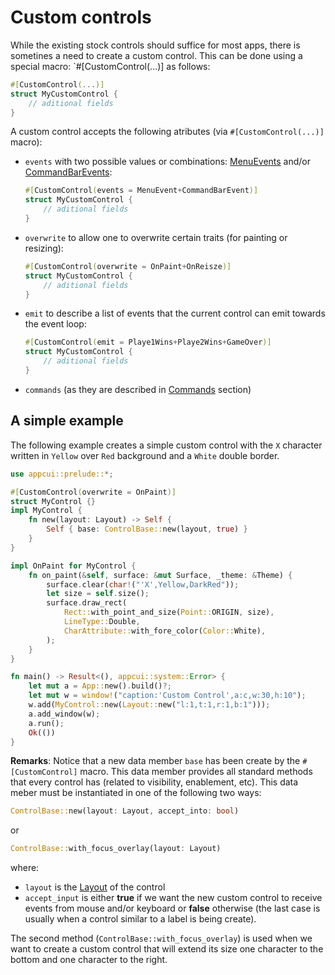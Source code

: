 # Custom controls

While the existing stock controls should suffice for most apps, there is sometines a need to create a custom control. This can be done using a special macro: `#[CustomControl(...)] as follows:
```rs
#[CustomControl(...)]
struct MyCustomControl {
    // aditional fields
}
```

A custom control accepts the following atributes (via `#[CustomControl(...)]` macro):
* `events` with two possible values or combinations: [MenuEvents](../chapter-4/menu.md) and/or [CommandBarEvents](../chapter-4/command_bar.md):
    ```rs
    #[CustomControl(events = MenuEvent+CommandBarEvent)]
    struct MyCustomControl {
        // aditional fields
    }
    ```
* `overwrite` to allow one to overwrite certain traits (for painting or resizing):
    ```rs
    #[CustomControl(overwrite = OnPaint+OnReisze)]
    struct MyCustomControl {
        // aditional fields
    }
* `emit` to describe a list of events that the current control can emit towards the event loop:
    ```rs
    #[CustomControl(emit = Playe1Wins+Playe2Wins+GameOver)]
    struct MyCustomControl {
        // aditional fields
    }
* `commands` (as they are described in [Commands](../chapter-4/commands.md) section)

## A simple example

The following example creates a simple custom control with the `X` character written in `Yellow` over `Red` background and a `White` double border.

```rs
use appcui::prelude::*;

#[CustomControl(overwrite = OnPaint)]
struct MyControl {}
impl MyControl {
    fn new(layout: Layout) -> Self {
        Self { base: ControlBase::new(layout, true) }
    }
}

impl OnPaint for MyControl {
    fn on_paint(&self, surface: &mut Surface, _theme: &Theme) {
        surface.clear(char!("'X',Yellow,DarkRed"));
        let size = self.size();
        surface.draw_rect(
            Rect::with_point_and_size(Point::ORIGIN, size),
            LineType::Double,
            CharAttribute::with_fore_color(Color::White),
        );
    }
}

fn main() -> Result<(), appcui::system::Error> {
    let mut a = App::new().build()?;
    let mut w = window!("caption:'Custom Control',a:c,w:30,h:10");
    w.add(MyControl::new(Layout::new("l:1,t:1,r:1,b:1")));
    a.add_window(w);
    a.run();
    Ok(())
}
```

**Remarks**: Notice that a new data member `base` has been create by the `#[CustomControl]` macro. This data member provides all standard methods that every control has (related to visibility, enablement, etc). This data meber must be instantiated in one of the following two ways:

```rs
ControlBase::new(layout: Layout, accept_into: bool)
```

or

```rs
ControlBase::with_focus_overlay(layout: Layout)
```


where:
* `layout` is the [Layout](../chapter-3/layout.md) of the control
* `accept_input` is either **true** if we want the new custom control to receive events from mouse and/or keyboard or **false** otherwise (the last case is usually when a control similar to a label is being create). 

The second method (`ControlBase::with_focus_overlay`) is used when we want to create a custom control that will extend its size one character to the bottom and one character to the right.